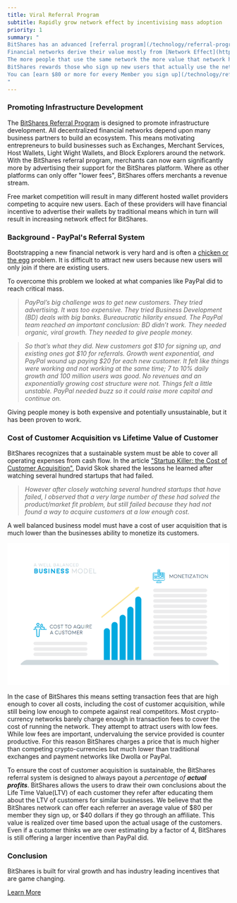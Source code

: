 ```yaml
---
title: Viral Referral Program
subtitle: Rapidly grow network effect by incentivising mass adoption
priority: 1
summary: "
BitShares has an advanced [referral program](/technology/referral-program.html) built into the software.
Financial networks derive their value mostly from [Network Effect](http://en.wikipedia.org/wiki/Network_effect).
The more people that use the same network the more value that network has to the users.
BitShares rewards those who sign up new users that actually use the network and does so in a fully transparent and automated way.
You can [earn $80 or more for every Member you sign up](/technology/referral-program.html).
"
---
```


### Promoting Infrastructure Development

The [BitShares Referral Program](/technology/referral-program.html) is designed to promote infrastructure development.  All decentralized financial networks depend upon many business partners to build an ecosystem.  This means motivating entrepreneurs to build businesses such as Exchanges, Merchant Services, Host Wallets, Light Wight Wallets, and Block Explorers around the network.   With the BitShares referral program, merchants can now earn significantly more by advertising their support for the BitShares platform.  Where as other platforms can only offer "lower fees", BitShares offers merchants a revenue stream.

Free market competition will result in many different hosted wallet providers competing to acquire new users.   Each of these providers will have financial incentive to advertise their wallets by traditional means which in turn will result in increasing network effect for BitShares.

### Background - PayPal's Referral System

Bootstrapping a new financial network is very hard and is often a [chicken or the egg](http://en.wikipedia.org/wiki/Chicken_or_the_egg) problem.  It is difficult to attract new users because new users will only join if there are existing users.

To overcome this problem we looked at what companies like PayPal did to reach critical mass.

> <i>PayPal’s big challenge was to get new customers. They tried advertising. It was too expensive. They tried Business Development (BD) deals with big banks. Bureaucratic hilarity ensued.  The PayPal team reached an important conclusion: BD didn’t work. They needed organic, viral growth. They needed to give people money.</i>

> <i> So that’s what they did. New customers got $10 for signing up, and existing ones got $10 for referrals. Growth went exponential, and PayPal wound up paying $20 for each new customer. It felt like things were working and not working at the same time; 7 to 10% daily growth and 100 million users was good. No revenues and an exponentially growing cost structure were not. Things felt a little unstable. PayPal needed buzz so it could raise more capital and continue on.</i>

Giving people money is both expensive and potentially unsustainable, but it has been proven to work.

### Cost of Customer Acquisition vs Lifetime Value of Customer

BitShares recognizes that a sustainable system must be able to cover all operating expenses from cash flow.  In the article ["Startup Killer: the Cost of Customer Acquisition"](http://www.forentrepreneurs.com/startup-killer/), David Skok shared the lessons he learned after watching several hundred startups that had failed.

> <i>However after closely watching several hundred startups that have failed, I observed that a very large number of these had solved the product/market fit problem, but still failed because they had not found a way to acquire customers at a low enough cost.</i>

A well balanced business model must have a cost of user acquisition that is much lower than the businesses ability to monetize its customers.

<center> <img src="/images/wellbalanced.png"/></center>

In the case of BitShares this means setting transaction fees that are high enough to cover all costs, including the cost of customer acquisition, while still being low enough to compete against real competitors.  Most crypto-currency networks barely charge enough in transaction fees to cover the cost of running the network.  They attempt to attract users with low fees.  While low fees are important, undervaluing the service provided is counter productive.  For this reason BitShares charges a price that is much higher than competing crypto-currencies but much lower than traditional exchanges and payment networks like Dwolla or PayPal.

To ensure the cost of customer acquisition is sustainable, the BitShares referral system is designed to always payout a *percentage of **actual profits***.   BitShares allows the users to draw their own conclusions about the Life Time Value(LTV) of each customer they refer after educating them about the LTV of customers for similar businesses.   We believe that the BitShares network can offer each referrer an average value of $80 per member they sign up, or $40 dollars if they go through an affiliate.  This value is realized over time based upon the actual usage of the customers.   Even if a customer thinks we are over estimating by a factor of 4, BitShares is still offering a larger incentive than PayPal did.

### Conclusion

BitShares is built for viral growth and has industry leading incentives that are game changing.

[Learn More](/technology/referral-program.html)
